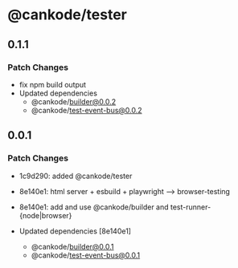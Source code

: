 # @cankode/tester

## 0.1.1

### Patch Changes

- fix npm build output
- Updated dependencies
  - @cankode/builder@0.0.2
  - @cankode/test-event-bus@0.0.2

## 0.0.1

### Patch Changes

- 1c9d290: added @cankode/tester
- 8e140e1: html server + esbuild + playwright --> browser-testing
- 8e140e1: add and use @cankode/builder and test-runner-{node|browser}

- Updated dependencies [8e140e1]
  - @cankode/builder@0.0.1
  - @cankode/test-event-bus@0.0.1
